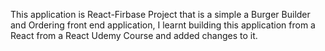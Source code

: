 This application is React-Firbase Project that is a simple a Burger Builder and Ordering front end application, I learnt building this application from a React from a React Udemy Course and added changes to it.

